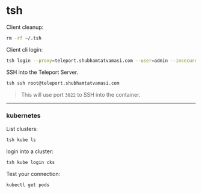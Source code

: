 # tsh

Client cleanup:
```bash
rm -rf ~/.tsh
```

Client cli login:
```bash
tsh login --proxy=teleport.shubhamtatvamasi.com --user=admin --insecure
```

SSH into the Teleport Server.
```bash
tsh ssh root@teleport.shubhamtatvamasi.com
```
> This will use port `3022` to SSH into the container.

---

### kubernetes

List clusters:
```bash
tsh kube ls
```

login into a cluster:
```bash
tsh kube login cks
```

Test your connection:
```bash
kubectl get pods
```
